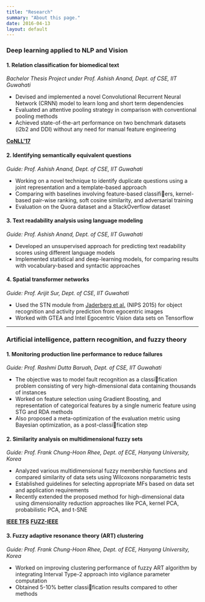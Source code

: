 ```yaml
---
title: "Research"
summary: "About this page."
date: 2016-04-13
layout: default
---
```


### Deep learning applied to NLP and Vision

#### 1. Relation classification for biomedical text
*Bachelor Thesis Project under Prof. Ashish Anand, Dept. of CSE, IIT Guwahati*

* Devised and implemented a novel Convolutional Recurrent Neural Network (CRNN) model to learn long and short term dependencies
* Evaluated an attentive pooling strategy in comparison with conventional pooling methods
* Achieved state-of-the-art performance on two benchmark datasets (i2b2 and DDI) without any need for manual feature engineering

[**CoNLL'17**](http://www.aclweb.org/anthology/K/K17/K17-1032.pdf)

#### 2. Identifying semantically equivalent questions
*Guide: Prof. Ashish Anand, Dept. of CSE, IIT Guwahati*

* Working on a novel technique to identify duplicate questions using a joint representation and a template-based approach
* Comparing with baselines involving feature-based classifiers, kernel-based pair-wise ranking, soft cosine similarity, and adversarial training
* Evaluation on the Quora dataset and a StackOverflow dataset

#### 3. Text readability analysis using language modeling
*Guide: Prof. Ashish Anand, Dept. of CSE, IIT Guwahati*

* Developed an unsupervised approach for predicting text readability scores using different language models
* Implemented statistical and deep-learning models, for comparing results with vocabulary-based and syntactic approaches

#### 4. Spatial transformer networks
*Guide: Prof. Arijit Sur, Dept. of CSE, IIT Guwahati*

* Used the STN module from [Jaderberg et al.](https://papers.nips.cc/paper/5854-spatial-transformer-networks.pdf) (NIPS 2015) for object recognition and activity prediction from egocentric images
* Worked with GTEA and Intel Egocentric Vision data sets on Tensorflow

***

### Artificial intelligence, pattern recognition, and fuzzy theory

#### 1. Monitoring production line performance to reduce failures
*Guide: Prof. Rashmi Dutta Baruah, Dept. of CSE, IIT Guwahati*

* The objective was to model fault recognition as a classification problem consisting of very high-dimensional data containing thousands of instances
* Worked on feature selection using Gradient Boosting, and representation of categorical features by a single numeric feature using STG and RDA methods
* Also proposed a meta-optimization of the evaluation metric using Bayesian optimization, as a post-classification step

#### 2. Similarity analysis on multidimensional fuzzy sets
*Guide: Prof. Frank Chung-Hoon Rhee, Dept. of ECE, Hanyang University, Korea*

* Analyzed various multidimensional fuzzy membership functions and compared similarity of data sets using Wilcoxons nonparametric tests
* Established guidelines for selecting appropriate MFs based on data set and application requirements
* Recently extended the proposed method for high-dimensional data using dimensionality reduction approaches like PCA, kernel PCA, probabilistic PCA, and t-SNE

[**IEEE TFS**](http://ieeexplore.ieee.org/document/7888454/)
[**FUZZ-IEEE**](http://ieeexplore.ieee.org/document/7737735/)

#### 3. Fuzzy adaptive resonance theory (ART) clustering
*Guide: Prof. Frank Chung-Hoon Rhee, Dept. of ECE, Hanyang University, Korea*

* Worked on improving clustering performance of fuzzy ART algorithm by integrating Interval Type-2 approach into vigilance parameter computation
* Obtained 5-10% better classification results compared to other methods
